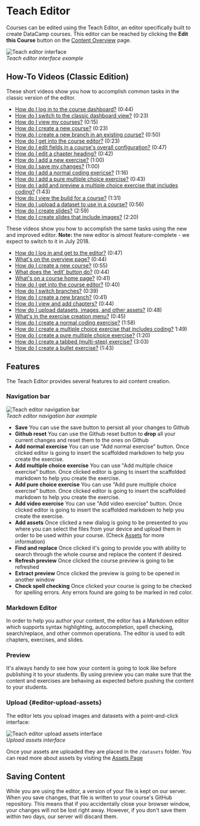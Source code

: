 # Teach Editor

Courses can be edited using the Teach Editor, an editor specifically built to create DataCamp courses. This editor can be reached by clicking the **Edit this Course** button on the [Content Overview](content-overview.md) page.

![Teach editor interface](/images/interface/teach-editor.png)  
*Teach editor interface example*

## How-To Videos (Classic Edition)

These short videos show you how to accomplish common tasks in the classic version of the editor.

- [How do I log in to the course dashboard?](https://youtu.be/2JZ8lJ6H1ZU) (0:44)
- [How do I switch to the classic dashboard view?](https://youtu.be/2wEQ9nzUqbc) (0:23)
- [How do I view my courses?](https://youtu.be/JwIdFM3Ik3E) (0:15)
- [How do I create a new course?](https://youtu.be/GyWGX74A61U) (0:23)
- [How do I create a new branch in an existing course?](https://youtu.be/cX_b-OMkImI) (0:50)
- [How do I get into the course editor?](https://youtu.be/k1uE_0j3Y4g) (0:23)
- [How do I edit fields in a course's overall configuration?](https://youtu.be/LrUT-tw1uzg) (0:47)
- [How do I edit a chapter heading?](https://youtu.be/gT0iSSvVjcI) (0:42)
- [How do I add a new exercise?](https://youtu.be/6aTmo9UK4cs) (1:00)
- [How do I save my changes?](https://youtu.be/n5d-XvPY28M) (1:00)
- [How do I add a normal coding exericse?](/youtu.be/AudG1Eie_RA) (1:16)
- [How do I add a pure multiple choice exercise?](https://youtu.be/BSsxL-Fr4J8) (0:43)
- [How do I add and preview a multiple choice exercise that includes coding?](https://youtu.be/MxoGQzyzmZA) (1:43)
- [How do I view the build for a course?](https://youtu.be/FPEOmNTeFlI) (1:31)
- [How do I upload a dataset to use in a course?](https://youtu.be/lDrgK-YBcM4) (0:56)
- [How do I create slides?](https://youtu.be/9I3NePYilng) (2:59)
- [How do I create slides that include images?](https://youtu.be/8k_igovXBCg) (2:20)

These videos show you how to accomplish the same tasks using the new and improved editor.
**Note:** the new editor is almost feature-complete - we expect to switch to it in July 2018.

- [How do I log in and get to the editor?](https://www.youtube.com/watch?v=GzRksLj2YBI) (0:47)
- [What's on the overview page?](https://www.youtube.com/watch?v=RQO0joS93_8) (0:44)
- [How do I create a new course?](https://www.youtube.com/watch?v=UeegW0a6eQ8) (0:55)
- [What does the 'edit' button do?](https://www.youtube.com/watch?v=z1U75SfGKu0) (0:44)
- [What's on a course home page?](https://www.youtube.com/watch?v=YWvAAlNWL4o) (0:41)
- [How do I get into the course editor?](https://www.youtube.com/watch?v=a1WsAVzFQ0M) (0:40)
- [How do I switch branches?](https://www.youtube.com/watch?v=esFIqohWhC8) (0:39)
- [How do I create a new branch?](https://www.youtube.com/watch?v=aD1juzjfshg) (0:41)
- [How do I view and add chapters?](https://www.youtube.com/watch?v=4NTmdqdT5DY) (0:44)
- [How do I upload datasets, images, and other assets?](https://www.youtube.com/watch?v=EVh1fPJYtVM) (0:48)
- [What's in the exercise creation menu?](https://www.youtube.com/watch?v=v2ZcjMRnxSc) (0:45)
- [How do I create a normal coding exercise?](https://www.youtube.com/watch?v=5tMwLJTNolI) (1:58)
- [How do I create a multiple choice exercise that includes coding?](https://www.youtube.com/watch?v=GbfAawStjio) 1:49)
- [How do I create a pure multiple choice exercise?](https://www.youtube.com/watch?v=OmONv8IeJS4) (1:20)
- [How do I create a tabbed (multi-step) exercise?](https://www.youtube.com/watch?v=pIiUJGJwNqE) (3:03)
- [How do I create a bullet exercise?](https://www.youtube.com/watch?v=XmDLUTX0K1I) (1:43)

## Features

The Teach Editor provides several features to aid content creation.

### Navigation bar

![Teach editor navigation bar](/images/interface/teach-editor-nav-bar.png)  
*Teach editor navigation bar example*

- **Save** You can use the save button to persist all your changes to Github
- **Github reset** You can use the Github reset button to **drop** all your current changes and reset them to the ones on Github
- **Add normal exercise** You can use "Add normal exercise" button. Once clicked editor is going to insert the scaffolded markdown to help you create the exercise.
- **Add multiple choice exercise** You can use "Add multiple choice exercise" button. Once clicked editor is going to insert the scaffolded markdown to help you create the exercise.
- **Add pure choice exercise** You can use "Add pure multiple choice exercise" button. Once clicked editor is going to insert the scaffolded markdown to help you create the exercise.
- **Add video exercise** You can use "Add video exercise" button. Once clicked editor is going to insert the scaffolded markdown to help you create the exercise.
- **Add assets** Once clicked a new dialog is going to be presented to you where you can select the files from your device and upload them in order to be used within your course. (Check [Assets](/courses/assets.md) for more information)
- **Find and replace** Once clicked it's going to provide you with ability to search through the whole course and replace the content if desired.
- **Refresh preview** Once clicked the course preview is going to be refreshed
- **Extract preview** Once clicked the preview is going to be opened in another window
- **Check spell checking** Once clicked your course is going to be checked for spelling errors. Any errors found are going to be marked in red color.

### Markdown Editor

In order to help you author your content,
the editor has a Markdown editor which supports syntax highlighting,
autocompletion,
spell checking,
search/replace,
and other common operations.
The editor is used to edit chapters, exercises, and slides.

### Preview

It's always handy to see how your content is going to look like before publishing it to your students.
By using preview you can make sure that the content and exercises are behaving as expected before pushing the content to your students.

### Upload {#editor-upload-assets}

The editor lets you upload images and datasets with a point-and-click interface:

![Teach editor upload assets interface](/images/interface/teach-editor-upload-assets-interface.png)  
*Upload assets interface*

Once your assets are uploaded they are placed in the `/datasets` folder.
You can read more about assets by visiting the [Assets Page](/courses/assets.md)

## Saving Content

While you are using the editor, a version of your file is kept on our server.
When you save changes,
that file is written to your course's GitHub repository.
This means that if you accidentally close your browser window,
your changes will not be lost right away.
However,
if you don't save them within two days,
our server will discard them.
